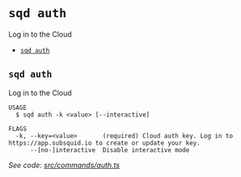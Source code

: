 `sqd auth`
==========

Log in to the Cloud

* [`sqd auth`](#sqd-auth-1)

## `sqd auth`

Log in to the Cloud

```
USAGE
  $ sqd auth -k <value> [--interactive]

FLAGS
  -k, --key=<value>       (required) Cloud auth key. Log in to https://app.subsquid.io to create or update your key.
      --[no-]interactive  Disable interactive mode
```

_See code: [src/commands/auth.ts](https://github.com/subsquid/squid-cli/tree/master/src/commands/auth.ts)_
